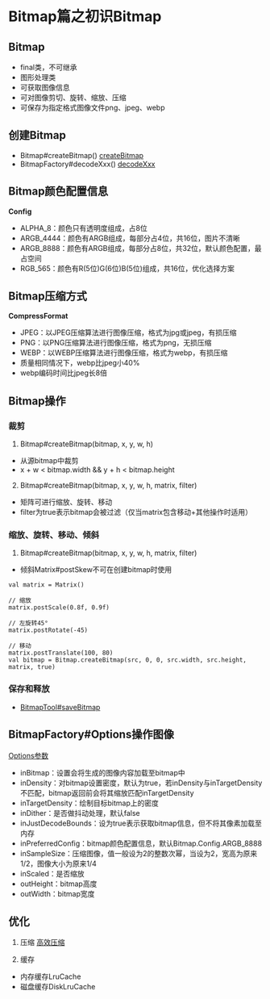 # Bitmap篇之初识Bitmap
## Bitmap
* final类，不可继承
* 图形处理类
* 可获取图像信息
* 可对图像剪切、旋转、缩放、压缩
* 可保存为指定格式图像文件png、jpeg、webp

## 创建Bitmap
* Bitmap#createBitmap()
[createBitmap]()
* BitmapFactory#decodeXxx()
[decodeXxx]()

## Bitmap颜色配置信息
**Config**
* ALPHA_8：颜色只有透明度组成，占8位
* ARGB_4444：颜色有ARGB组成，每部分占4位，共16位，图片不清晰
* ARGB_8888：颜色有ARGB组成，每部分占8位，共32位，默认颜色配置，最占空间
* RGB_565：颜色有R(5位)G(6位)B(5位)组成，共16位，优化选择方案

## Bitmap压缩方式
**CompressFormat**
* JPEG：以JPEG压缩算法进行图像压缩，格式为jpg或jpeg，有损压缩
* PNG：以PNG压缩算法进行图像压缩，格式为png，无损压缩
* WEBP：以WEBP压缩算法进行图像压缩，格式为webp，有损压缩
* 质量相同情况下，webp比jpeg小40%
* webp编码时间比jpeg长8倍

## Bitmap操作
### 裁剪
1. Bitmap#createBitmap(bitmap, x, y, w, h)
* 从源bitmap中裁剪
* x + w < bitmap.width && y + h < bitmap.height
2. Bitmap#createBitmap(bitmap, x, y, w, h, matrix, filter)
* 矩阵可进行缩放、旋转、移动
* filter为true表示bitmap会被过滤（仅当matrix包含移动+其他操作时适用）

### 缩放、旋转、移动、倾斜
1. Bitmap#createBitmap(bitmap, x, y, w, h, matrix, filter)
* 倾斜Matrix#postSkew不可在创建bitmap时使用
```
val matrix = Matrix()

// 缩放
matrix.postScale(0.8f, 0.9f)

// 左旋转45°
matrix.postRotate(-45)

// 移动
matrix.postTranslate(100, 80)
val bitmap = Bitmap.createBitmap(src, 0, 0, src.width, src.height, matrix, true)
```

### 保存和释放
* [BitmapTool#saveBitmap]()

## BitmapFactory#Options操作图像
[Options参数]()
* inBitmap：设置会将生成的图像内容加载至bitmap中
* inDensity：对bitmap设置密度，默认为true，若inDensity与inTargetDensity不匹配，bitmap返回前会将其缩放匹配inTargetDensity
* inTargetDensity：绘制目标bitmap上的密度
* inDither：是否做抖动处理，默认false
* inJustDecodeBounds：设为true表示获取bitmap信息，但不将其像素加载至内存
* inPreferredConfig：bitmap颜色配置信息，默认Bitmap.Config.ARGB_8888
* inSampleSize：压缩图像，值一般设为2的整数次幂，当设为2，宽高为原来1/2，图像大小为原来1/4
* inScaled：是否缩放
* outHeight：bitmap高度
* outWidth：bitmap宽度

## 优化
1. 压缩
[高效压缩]()

2. 缓存
* 内存缓存LruCache
* 磁盘缓存DiskLruCache
